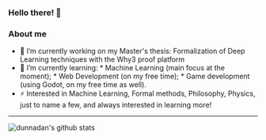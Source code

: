 ### Hello there! 👋

### About me
- 🔭 I’m currently working on my Master's thesis: Formalization of Deep Learning techniques with the Why3 proof platform
- 🌱 I’m currently learning:
      * Machine Learning (main focus at the moment); 
      * Web Development (on my free time);
      * Game development (using Godot, on my free time as well).
- ⚡ Interested in Machine Learning, Formal methods, Philosophy, Physics, just to name a few, and always interested in learning more!

---
![dunnadan's github stats](https://github-readme-stats.vercel.app/api?username=dunnadan&count_private=true&show_icons=true)



<!--
**dunnadan/dunnadan** is a ✨ _special_ ✨ repository because its `README.md` (this file) appears on your GitHub profile.

Here are some ideas to get you started:

- 🔭 I’m currently working on my Master's thesis: Formalization of Deep Learning techniques with the Why3 proof platform
- 🌱 I’m currently learning Machine Learning and Go
- 👯 I’m looking to collaborate on ...
- 🤔 I’m looking for help with ...
- 💬 Ask me about ...
- 📫 How to reach me: ...
- 😄 Pronouns: ...
- ⚡ Interested in Machine Learning, Formal methods, Philosophy, Physics, just to name a few, and always interested in learning more! 
-->
